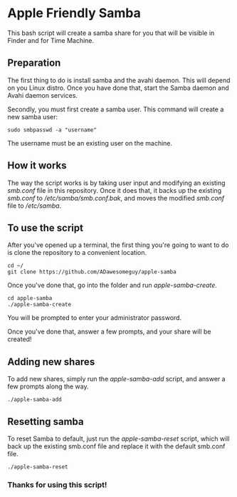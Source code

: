 # Apple Friendly Samba
This bash script will create a samba share for you that will be visible in Finder and for Time Machine.

## Preparation ##
The first thing to do is install samba and the avahi daemon. This will depend on you Linux distro. Once you have done that, start the Samba daemon and Avahi daemon services.

Secondly, you must first create a samba user. This command will create a new samba user:
```
sudo smbpasswd -a "username"
```
The username must be an existing user on the machine.

## How it works ##
The way the script works is by taking user input and modifying an existing _smb.conf_ file in this repository. Once it does that, it backs up the existing _smb.conf_ to _/etc/samba/smb.conf.bak_, and moves the modified _smb.conf_ file to _/etc/samba_.

## To use the script ##
After you've opened up a terminal, the first thing you're going to want to do is clone the repository to a convenient location.
```
cd ~/
git clone https://github.com/ADawesomeguy/apple-samba
```
Once you've done that, go into the folder and run _apple-samba-create_.
```
cd apple-samba
./apple-samba-create
```
You will be prompted to enter your administrator password.

Once you've done that, answer a few prompts, and your share will be created!

## Adding new shares ##
To add new shares, simply run the _apple-samba-add_ script, and answer a few prompts along the way.
```
./apple-samba-add
```

## Resetting samba ##
To reset Samba to default, just run the _apple-samba-reset_ script, which will back up the existing smb.conf file and replace it with the default smb.conf file.
```
./apple-samba-reset
```

### Thanks for using this script! ###
